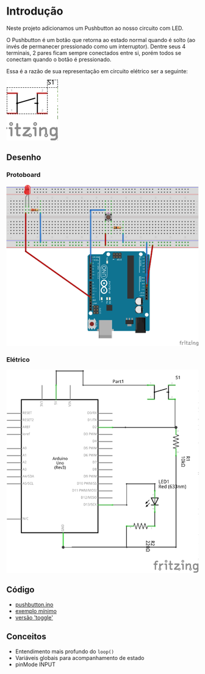 # Introdução

Neste projeto adicionamos um Pushbutton ao nosso circuito com LED.

O Pushbutton é um botão que retorna ao estado normal quando é solto (ao invés de permanecer pressionado como um interruptor).
Dentre seus 4 terminais, 2 pares ficam sempre conectados entre si, porém todos se conectam quando o botão é pressionado.

Essa é a razão de sua representação em circuito elétrico ser a seguinte:

![pushbutton](../exercicios/02-pushbutton/pushbutton.png)

## Desenho

### Protoboard

![protoboard](../exercicios/02-pushbutton/sketch.png)

### Elétrico

![eletrico](../exercicios/02-pushbutton/sketch_schem.png)

## Código

- [pushbutton.ino](../exercicios/02-pushbutton/pushbutton.ino)
- [exemplo mínimo](../exercicios/02-pushbutton/pushbutton-minimo.ino)
- [versão 'toggle'](../exercicios/02-pushbutton/pushbutton-toggle.ino)

## Conceitos

- Entendimento mais profundo do `loop()`
- Variáveis globais para acompanhamento de estado
- pinMode INPUT
